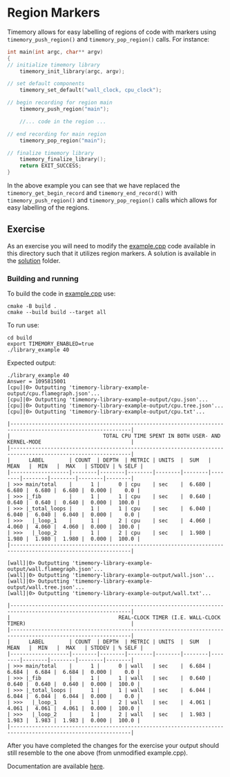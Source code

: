 # Region Markers

Timemory allows for easy labelling of regions of code with markers using `timemory_push_region()` and `timemory_pop_region()` calls. For instance:

```cpp
int main(int argc, char** argv)
{
// initialize timemory library
    timemory_init_library(argc, argv);

// set default components
    timemory_set_default("wall_clock, cpu_clock");

// begin recording for region main
    timemory_push_region("main");

    //... code in the region ...

// end recording for main region
    timemory_pop_region("main");

// finalize timemory library
    timemory_finalize_library();
    return EXIT_SUCCESS;
}
```

In the above example you can see that we have replaced the `timemory_get_begin_record` and `timemory_end_record()` with `timemory_push_region()` and `timemory_pop_region()` calls which allows for easy labelling of the regions.

## Exercise

As an exercise you will need to modify the [example.cpp](example.cpp) code available in this directory such that it utilizes region markers. A solution is available in the [solution](solution) folder.

### Building and running

To build the code in [example.cpp](example.cpp) use:

```console
cmake -B build .
cmake --build build --target all
```

To run use:

```console
cd build
export TIMEMORY_ENABLED=true
./library_example 40
```

Expected output:

```console
./library_example 40
Answer = 1095815001
[cpu]|0> Outputting 'timemory-library-example-output/cpu.flamegraph.json'...
[cpu]|0> Outputting 'timemory-library-example-output/cpu.json'...
[cpu]|0> Outputting 'timemory-library-example-output/cpu.tree.json'...
[cpu]|0> Outputting 'timemory-library-example-output/cpu.txt'...

|-------------------------------------------------------------------------------------------------------------|
|                              TOTAL CPU TIME SPENT IN BOTH USER- AND KERNEL-MODE                             |
|-------------------------------------------------------------------------------------------------------------|
|      LABEL        | COUNT  | DEPTH  | METRIC | UNITS  |  SUM   | MEAN   |  MIN   |  MAX   | STDDEV | % SELF |
|-------------------|--------|--------|--------|--------|--------|--------|--------|--------|--------|--------|
| >>> main/total    |      1 |      0 | cpu    | sec    |  6.680 |  6.680 |  6.680 |  6.680 |  0.000 |    0.0 |
| >>> |_fib         |      1 |      1 | cpu    | sec    |  0.640 |  0.640 |  0.640 |  0.640 |  0.000 |  100.0 |
| >>> |_total_loops |      1 |      1 | cpu    | sec    |  6.040 |  6.040 |  6.040 |  6.040 |  0.000 |    0.0 |
| >>>   |_loop_1    |      1 |      2 | cpu    | sec    |  4.060 |  4.060 |  4.060 |  4.060 |  0.000 |  100.0 |
| >>>   |_loop_2    |      1 |      2 | cpu    | sec    |  1.980 |  1.980 |  1.980 |  1.980 |  0.000 |  100.0 |
|-------------------------------------------------------------------------------------------------------------|

[wall]|0> Outputting 'timemory-library-example-output/wall.flamegraph.json'...
[wall]|0> Outputting 'timemory-library-example-output/wall.json'...
[wall]|0> Outputting 'timemory-library-example-output/wall.tree.json'...
[wall]|0> Outputting 'timemory-library-example-output/wall.txt'...

|-------------------------------------------------------------------------------------------------------------|
|                                   REAL-CLOCK TIMER (I.E. WALL-CLOCK TIMER)                                  |
|-------------------------------------------------------------------------------------------------------------|
|      LABEL        | COUNT  | DEPTH  | METRIC | UNITS  |  SUM   | MEAN   |  MIN   |  MAX   | STDDEV | % SELF |
|-------------------|--------|--------|--------|--------|--------|--------|--------|--------|--------|--------|
| >>> main/total    |      1 |      0 | wall   | sec    |  6.684 |  6.684 |  6.684 |  6.684 |  0.000 |    0.0 |
| >>> |_fib         |      1 |      1 | wall   | sec    |  0.640 |  0.640 |  0.640 |  0.640 |  0.000 |  100.0 |
| >>> |_total_loops |      1 |      1 | wall   | sec    |  6.044 |  6.044 |  6.044 |  6.044 |  0.000 |    0.0 |
| >>>   |_loop_1    |      1 |      2 | wall   | sec    |  4.061 |  4.061 |  4.061 |  4.061 |  0.000 |  100.0 |
| >>>   |_loop_2    |      1 |      2 | wall   | sec    |  1.983 |  1.983 |  1.983 |  1.983 |  0.000 |  100.0 |
|-------------------------------------------------------------------------------------------------------------|
```

After you have completed the changes for the exercise your output should still resemble to the one above (from unmodified example.cpp).

Documentation are available [here](https://timemory.readthedocs.io/en/develop/api/library.html?highlight=timemory_push_regions#_CPPv420timemory_push_regionPKc).
